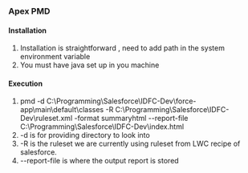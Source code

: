 ### Apex PMD

#### Installation
1. Installation is straightforward , need to add path in the system environment variable
2. You must have java set up in you machine

#### Execution
1. pmd -d C:\Programming\Salesforce\IDFC-Dev\force-app\main\default\classes  -R C:\Programming\Salesforce\IDFC-Dev\ruleset.xml -format summaryhtml --report-file C:\Programming\Salesforce\IDFC-Dev\index.html
2. -d is for providing directory to look into
3. -R is the ruleset we are currently using ruleset from LWC recipe of salesforce.
4. --report-file is where the output report is stored